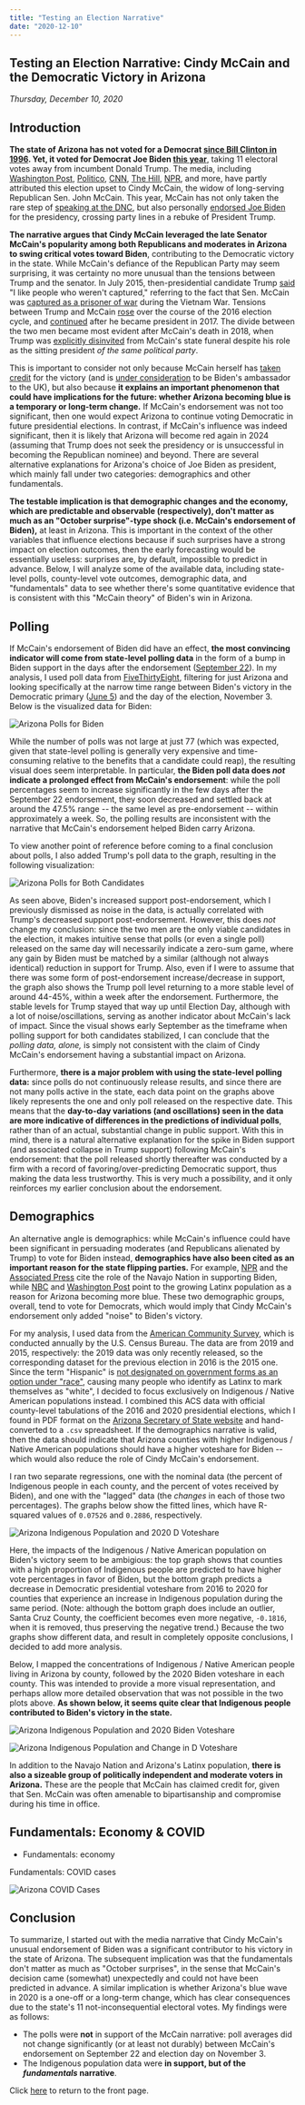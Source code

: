 ```yaml
---
title: "Testing an Election Narrative"
date: "2020-12-10"
---
```


## Testing an Election Narrative: Cindy McCain and the Democratic Victory in Arizona
*Thursday, December 10, 2020*

## Introduction
**The state of Arizona has not voted for a Democrat [since Bill Clinton in 1996](https://fivethirtyeight.com/features/how-arizona-became-a-swing-state/). Yet, it voted for Democrat Joe Biden [this year](https://apnews.com/article/election-2020-joe-biden-donald-trump-race-and-ethnicity-mark-kelly-6841e27210770f59418bdc13a60ccec7)**, taking 11 electoral votes away from incumbent Donald Trump. The media, including [Washington Post](https://www.washingtonpost.com/lifestyle/style/cindy-mccain-arizona-election-biden-trump/2020/11/16/f4f29be4-2850-11eb-92b7-6ef17b3fe3b4_story.html), [Politico](https://www.politico.com/news/2020/11/08/john-mccain-arizonas-gop-defeat-donald-trump-434913), [CNN](https://www.cnn.com/2020/11/13/opinions/joe-biden-flips-arizona-election-2020-talton/index.html), [The Hill](https://thehill.com/homenews/campaign/524420-former-mccain-adviser-says-biden-flipping-arizona-was-revenge-of-john), [NPR](https://www.npr.org/2020/11/06/932091586/three-big-reasons-why-biden-is-expected-to-win-arizona), and more, have partly attributed this election upset to Cindy McCain, the widow of long-serving Republican Sen. John McCain. This year, McCain has not only taken the rare step of [speaking at the DNC](https://apnews.com/article/2ab413939e3747215da2c34dcbd323cf), but also personally [endorsed Joe Biden](https://www.cnn.com/2020/09/22/politics/joe-biden-cindy-mccain-endorse/index.html) for the presidency, crossing party lines in a rebuke of President Trump.

**The narrative argues that Cindy McCain leveraged the late Senator McCain's popularity among both Republicans and moderates in Arizona to swing critical votes toward Biden**, contributing to the Democratic victory in the state. While McCain's defiance of the Republican Party may seem surprising, it was certainty no more unusual than the tensions between Trump and the senator. In July 2015, then-presidential candidate Trump [said](https://www.npr.org/sections/thetwo-way/2015/07/18/424169549/trump-lashes-out-at-mccain-i-like-people-who-werent-captured) "I like people who weren't captured," referring to the fact that Sen. McCain was [captured  as a prisoner of war](https://time.com/5377698/john-mccain-prisoner-of-war-vietnam/) during the Vietnam War. Tensions between Trump and McCain [rose](https://www.azcentral.com/story/news/politics/arizona/2018/08/24/mccain-trump-feud-running-list-clashes-snubs-and-conflicts/1089090002/) over the course of the 2016 election cycle, and [continued](https://www.bbc.com/news/world-us-canada-45313845) after he became president in 2017. The divide between the two men became most evident after McCain's death in 2018, when Trump was [explicitly disinvited](https://www.nytimes.com/2018/08/29/us/politics/mccain-funeral-trump.html) from McCain's state funeral despite his role as the sitting president *of the same political party*.

This is important to consider not only because McCain herself has [taken credit](https://www.cnn.com/2020/11/09/politics/cindy-mccain-john-mccain-pleased-biden-win-cnntv/index.html?utm_term=link&utm_source=fbCNN&utm_medium=social&utm_content=2020-11-10T09%3A30%3A22) for the victory (and is [under consideration](https://thehill.com/homenews/administration/527814-biden-eyeing-cindy-mccain-for-uk-ambassador-position-report) to be Biden's ambassador to the UK), but also because **it explains an important phenomenon that could have implications for the future: whether Arizona becoming blue is a temporary or long-term change.** If McCain's endorsement was not too significant, then one would expect Arizona to continue voting Democratic in future presidential elections. In contrast, if McCain's influence was indeed significant, then it is likely that Arizona will become red again in 2024 (assuming that Trump does not seek the presidency or is unsuccessful in becoming the Republican nominee) and beyond. There are several alternative explanations for Arizona's choice of Joe Biden as president, which mainly fall under two categories: demographics and other fundamentals. 

**The testable implication is that demographic changes and the economy, which are predictable and observable (respectively), don't matter as much as an "October surprise"-type shock (i.e. McCain's endorsement of Biden),** at least in Arizona. This is important in the context of the other variables that influence elections because if such surprises have a strong impact on election outcomes, then the early forecasting would be essentially useless: surprises are, by default, impossible to predict in advance. Below, I will analyze some of the available data, including state-level polls, county-level vote outcomes, demographic data, and "fundamentals" data to see whether there's some quantitative evidence that is consistent with this "McCain theory" of Biden's win in Arizona.

## Polling
If McCain's endorsement of Biden did have an effect, **the most convincing indicator will come from state-level polling data** in the form of a bump in Biden support in the days after the endorsement ([September 22](https://apnews.com/article/election-2020-arizona-john-mccain-cindy-mccain-joe-biden-6eea561a0fc235651ae6d01b64546492)). In my analysis, I used poll data from [FiveThirtyEight](https://projects.fivethirtyeight.com/polls-page/president_polls.csv), filtering for just Arizona and looking specifically at the narrow time range between Biden's victory in the Democratic primary ([June 5](https://www.npr.org/2020/06/05/869553801/biden-formally-secures-democratic-nomination-while-gaining-steam-against-trump)) and the day of the election, November 3. Below is the visualized data for Biden:

![Arizona Polls for Biden](https://yanxifang.github.io/Gov-1347/images/az_polls.png)

While the number of polls was not large at just 77 (which was expected, given that state-level polling is generally very expensive and time-consuming relative to the benefits that a candidate could reap), the resulting visual does seem interpretable. In particular, **the Biden poll data does *not* indicate a prolonged effect from McCain's endorsement**: while the poll percentages seem to increase significantly in the few days after the September 22 endorsement, they soon decreased and settled back at around the 47.5% range -- the same level as pre-endorsement -- within approximately a week. So, the polling results are inconsistent with the narrative that McCain's endorsement helped Biden carry Arizona.

To view another point of reference before coming to a final conclusion about polls, I also added Trump's poll data to the graph, resulting in the following visualization:

![Arizona Polls for Both Candidates](https://yanxifang.github.io/Gov-1347/images/az_polls_all.png)

As seen above, Biden's increased support post-endorsement, which I previously dismissed as noise in the data, is actually correlated with Trump's decreased support post-endorsement. However, this does *not* change my conclusion: since the two men are the only viable candidates in the election, it makes intuitive sense that polls (or even a single poll) released on the same day will necessarily indicate a zero-sum game, where any gain by Biden must be matched by a similar (although not always identical) reduction in support for Trump. Also, even if I were to assume that there was some form of post-endorsement increase/decrease in support, the graph also shows the Trump poll level returning to a more stable level of around 44-45%, within a week after the endorsement. Furthermore, the stable levels for Trump stayed that way up until Election Day, although with a lot of noise/oscillations, serving as another indicator about McCain's lack of impact. Since the visual shows early September as the timeframe when polling support for both candidates stabilized, I can conclude that the *polling data, alone,* is simply not consistent with the claim of Cindy McCain's endorsement having a substantial impact on Arizona.

Furthermore, **there is a major problem with using the state-level polling data:** since polls do not continuously release results, and since there are not many polls active in the state, each data point on the graphs above likely represents the one and only poll released on the respective date. This means that the **day-to-day variations (and oscillations) seen in the data are more indicative of differences in the predictions of individual polls**, rather than of an actual, substantial change in public support. With this in mind, there is a natural alternative explanation for the spike in Biden support (and associated collapse in Trump support) following McCain's endorsement: that the poll released shortly thereafter was conducted by a firm with a record of favoring/over-predicting Democratic support, thus making the data less trustworthy. This is very much a possibility, and it only reinforces my earlier conclusion about the endorsement.

## Demographics
An alternative angle is demographics: while McCain's influence could have been significant in persuading moderates (and Republicans alienated by Trump) to vote for Biden instead, **demographics have also been cited as an important reason for the state flipping parties.** For example, [NPR](https://www.npr.org/sections/live-updates-2020-election-results/2020/11/13/934591289/how-the-navajo-nation-helped-flip-arizona-for-democrats) and the [Associated Press](https://apnews.com/article/election-2020-joe-biden-flagstaff-arizona-voting-rights-fa452fbd546fa00535679d78ac40b890) cite the role of the Navajo Nation in supporting Biden, while [NBC](https://www.nbcnews.com/news/latino/years-making-established-latino-groups-helped-biden-arizona-nevada-n1246864) and [Washington Post](https://www.washingtonpost.com/politics/arizona-trump-biden/2020/11/07/9f64475a-1fb7-11eb-ba21-f2f001f0554b_story.html) point to the growing Latinx population as a reason for Arizona becoming more blue. These two demographic groups, overall, tend to vote for Democrats, which would imply that Cindy McCain's endorsement only added "noise" to Biden's victory.

For my analysis, I used data from the [American Community Survey](https://data.census.gov/cedsci/table?q=United%20States%20Race%20and%20Ethnicity&g=0400000US04,04.050000&tid=ACSDT5Y2019.B02001&moe=false&hidePreview=true), which is conducted annually by the U.S. Census Bureau. The data are from 2019 and 2015, respectively: the 2019 data was only recently released, so the corresponding dataset for the previous election in 2016 is the 2015 one. Since the term "Hispanic" is [not designated on government forms as an option under "race"](https://www.npr.org/sections/codeswitch/2014/06/16/321819185/on-the-census-who-checks-hispanic-who-checks-white-and-why), causing many people who identify as Latinx to mark themselves as "white", I decided to focus exclusively on Indigenous / Native American populations instead. I combined this ACS data with official county-level tabulations of the 2016 and 2020 presidential elections, which I found in PDF format on the [Arizona Secretary of State website](https://azsos.gov/elections/voter-registration-historical-election-data/historical-election-results-information) and hand-converted to a `.csv` spreadsheet. If the demographics narrative is valid, then the data should indicate that Arizona counties with higher Indigenous / Native American populations should have a higher voteshare for Biden -- which would also reduce the role of Cindy McCain's endorsement.

I ran two separate regressions, one with the nominal data (the percent of Indigenous people in each county, and the percent of votes received by Biden), and one with the "lagged" data (the *changes* in each of those two percentages). The graphs below show the fitted lines, which have R-squared values of `0.07526` and `0.2886`, respectively.

![Arizona Indigenous Population and 2020 D Voteshare](https://yanxifang.github.io/Gov-1347/images/az_indigenous_charts.png)

Here, the impacts of the Indigenous / Native American population on Biden's victory seem to be ambigious: the top graph shows that counties with a high proportion of Indigenous people are predicted to have higher vote percentages in favor of Biden, but the bottom graph predicts a decrease in Democratic presidential voteshare from 2016 to 2020 for counties that experience an increase in Indigenous population during the same period. (Note: although the bottom graph does include an outlier, Santa Cruz County, the coefficient becomes even more negative, `-0.1816`, when it is removed, thus preserving the negative trend.) Because the two graphs show different data, and result in completely opposite conclusions, I decided to add more analysis.

Below, I mapped the concentrations of Indigenous / Native American people living in Arizona by county, followed by the 2020 Biden voteshare in each county. This was intended to provide a more visual representation, and perhaps allow more detailed observation that was not possible in the two plots above. **As shown below, it seems quite clear that Indigenous people contributed to Biden's victory in the state.**

![Arizona Indigenous Population and 2020 Biden Voteshare](https://yanxifang.github.io/Gov-1347/images/az_indigenous_biden.png)

![Arizona Indigenous Population and Change in D Voteshare](https://yanxifang.github.io/Gov-1347/images/az_indigenous_delta_d.png)

In addition to the Navajo Nation and Arizona's Latinx population, **there is also a sizeable group of politically independent and moderate voters in Arizona.** These are the people that McCain has claimed credit for, given that Sen. McCain was often amenable to bipartisanship and compromise during his time in office.

## Fundamentals: Economy & COVID
- Fundamentals: economy

Fundamentals: COVID cases

![Arizona COVID Cases](https://yanxifang.github.io/Gov-1347/images/az_covid_cases.png)

## Conclusion
To summarize, I started out with the media narrative that Cindy McCain's unusual endorsement of Biden was a significant contributor to his victory in the state of Arizona. The subsequent implication was that the fundamentals don't matter as much as "October surprises", in the sense that McCain's decision came (somewhat) unexpectedly and could not have been predicted in advance. A similar implication is whether Arizona's blue wave in 2020 is a one-off or a long-term change, which has clear consequences due to the state's 11 not-inconsequential electoral votes. My findings were as follows:
- The polls were **not** in support of the McCain narrative: poll averages did not change significantly (or at least not durably) between McCain's endorsement on September 22 and election day on November 3.
- The Indigenous population data were **in support, but of the *fundamentals* narrative**. 

Click [here](https://yanxifang.github.io/Gov-1347) to return to the front page.
